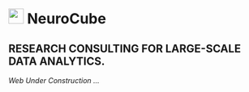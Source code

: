 
<h1> <img src="https://user-images.githubusercontent.com/128821843/228799436-41333e20-a712-4782-a7a5-508386cdabcc.jpg" width="30" height="30" /> NeuroCube </H1>

<h2>RESEARCH CONSULTING FOR LARGE-SCALE DATA ANALYTICS.</h2>

<i>Web Under Construction ...</i>
